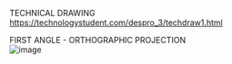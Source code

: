 TECHNICAL DRAWING  
https://technologystudent.com/despro_3/techdraw1.html  


FIRST ANGLE - ORTHOGRAPHIC PROJECTION  
![image](https://github.com/GinChoYen/Anthony/assets/22329486/0a0a1d03-a16d-4da5-91d5-15e7c907eee0)
